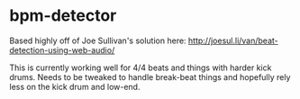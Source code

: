 # bpm-detector

Based highly off of Joe Sullivan's solution here: http://joesul.li/van/beat-detection-using-web-audio/

This is currently working well for 4/4 beats and things with harder kick drums.  Needs to be tweaked to handle break-beat things and hopefully rely less on the kick drum and low-end.
